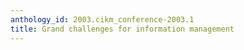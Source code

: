 ```yaml
---
anthology_id: 2003.cikm_conference-2003.1
title: Grand challenges for information management
---
```

